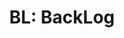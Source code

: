 ---
layout: term
title: 'BL: BackLog'
name: bl
description: "Sur le COMM du jeu ou sur Telegram, c'est lire les vieux messages que l'on a en retard"
---